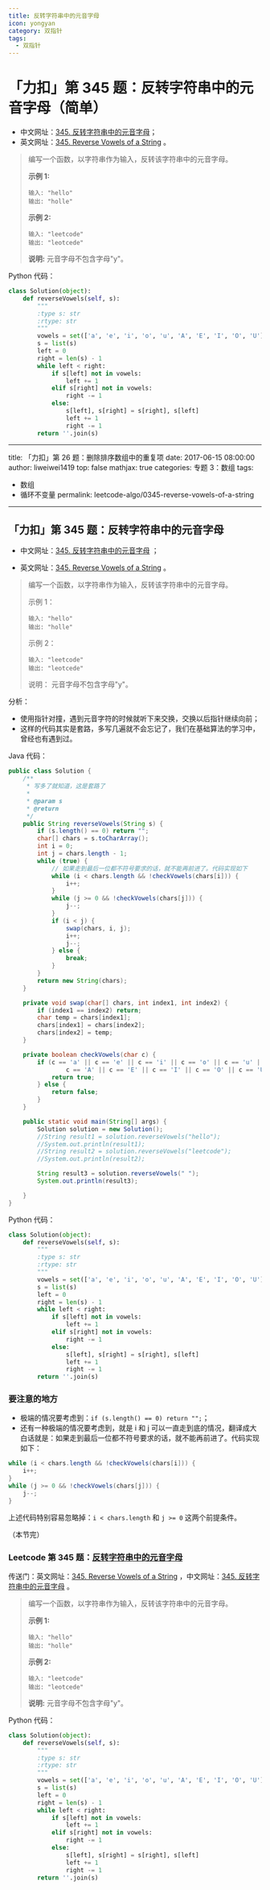 ```yaml
---
title: 反转字符串中的元音字母
icon: yongyan
category: 双指针
tags:
  - 双指针
---
```


# 「力扣」第 345 题：反转字符串中的元音字母（简单）

+ 中文网址：[345. 反转字符串中的元音字母](https://leetcode-cn.com/problems/reverse-vowels-of-a-string/description/)；
+ 英文网址：[345. Reverse Vowels of a String](https://leetcode.com/problems/reverse-vowels-of-a-string/description/) 。

> 编写一个函数，以字符串作为输入，反转该字符串中的元音字母。
>
> **示例 1:**
>
> ```
> 输入: "hello"
> 输出: "holle"
> ```
>
> **示例 2:**
>
> ```
> 输入: "leetcode"
> 输出: "leotcede"
> ```
>
> **说明:**
> 元音字母不包含字母"y"。

Python 代码：

```python
class Solution(object):
    def reverseVowels(self, s):
        """
        :type s: str
        :rtype: str
        """
        vowels = set(['a', 'e', 'i', 'o', 'u', 'A', 'E', 'I', 'O', 'U'])
        s = list(s)
        left = 0
        right = len(s) - 1
        while left < right:
            if s[left] not in vowels:
                left += 1
            elif s[right] not in vowels:
                right -= 1
            else:
                s[left], s[right] = s[right], s[left]
                left += 1
                right -= 1
        return ''.join(s)
```





---
title: 「力扣」第 26 题：删除排序数组中的重复项
date: 2017-06-15 08:00:00
author: liweiwei1419
top: false
mathjax: true
categories: 专题 3：数组
tags:
  - 数组
  - 循环不变量
permalink: leetcode-algo/0345-reverse-vowels-of-a-string
---

## 「力扣」第 345 题：反转字符串中的元音字母

+ 中文网址：[345. 反转字符串中的元音字母](https://leetcode-cn.com/problems/reverse-vowels-of-a-string/description/) ；

+ 英文网址：[345. Reverse Vowels of a String](https://leetcode.com/problems/reverse-vowels-of-a-string/description/) 。

> 编写一个函数，以字符串作为输入，反转该字符串中的元音字母。
>
> 示例 1：
>
> ```
> 输入: "hello"
> 输出: "holle"
> ```
>
>
> 示例 2：
>
> ```
> 输入: "leetcode"
> 输出: "leotcede"
> ```
>
> 说明：
> 元音字母不包含字母"y"。

分析：

- 使用指针对撞，遇到元音字符的时候就听下来交换，交换以后指针继续向前；
- 这样的代码其实是套路，多写几遍就不会忘记了，我们在基础算法的学习中，曾经也有遇到过。

Java 代码：

```java
public class Solution {
    /**
     * 写多了就知道，这是套路了
     *
     * @param s
     * @return
     */
    public String reverseVowels(String s) {
        if (s.length() == 0) return "";
        char[] chars = s.toCharArray();
        int i = 0;
        int j = chars.length - 1;
        while (true) {
            // 如果走到最后一位都不符号要求的话，就不能再前进了。代码实现如下
            while (i < chars.length && !checkVowels(chars[i])) {
                i++;
            }
            while (j >= 0 && !checkVowels(chars[j])) {
                j--;
            }
            if (i < j) {
                swap(chars, i, j);
                i++;
                j--;
            } else {
                break;
            }
        }
        return new String(chars);
    }

    private void swap(char[] chars, int index1, int index2) {
        if (index1 == index2) return;
        char temp = chars[index1];
        chars[index1] = chars[index2];
        chars[index2] = temp;
    }

    private boolean checkVowels(char c) {
        if (c == 'a' || c == 'e' || c == 'i' || c == 'o' || c == 'u' ||
                c == 'A' || c == 'E' || c == 'I' || c == 'O' || c == 'U'   ) {
            return true;
        } else {
            return false;
        }
    }

    public static void main(String[] args) {
        Solution solution = new Solution();
        //String result1 = solution.reverseVowels("hello");
        //System.out.println(result1);
        //String result2 = solution.reverseVowels("leetcode");
        //System.out.println(result2);

        String result3 = solution.reverseVowels(" ");
        System.out.println(result3);

    }
}
```

Python 代码：

```python
class Solution(object):
    def reverseVowels(self, s):
        """
        :type s: str
        :rtype: str
        """
        vowels = set(['a', 'e', 'i', 'o', 'u', 'A', 'E', 'I', 'O', 'U'])
        s = list(s)
        left = 0
        right = len(s) - 1
        while left < right:
            if s[left] not in vowels:
                left += 1
            elif s[right] not in vowels:
                right -= 1
            else:
                s[left], s[right] = s[right], s[left]
                left += 1
                right -= 1
        return ''.join(s)
```

### 要注意的地方

- 极端的情况要考虑到：`if (s.length() == 0) return "";`；
- 还有一种极端的情况要考虑到，就是 i 和 j 可以一直走到底的情况，翻译成大白话就是：如果走到最后一位都不符号要求的话，就不能再前进了。代码实现如下：

```java
while (i < chars.length && !checkVowels(chars[i])) {
    i++;
}
while (j >= 0 && !checkVowels(chars[j])) {
    j--;
}
```

上述代码特别容易忽略掉：`i < chars.length` 和 `j >= 0` 这两个前提条件。

（本节完）

### Leetcode 第 345 题：[反转字符串中的元音字母](https://leetcode-cn.com/problems/reverse-vowels-of-a-string)

传送门：英文网址：[345. Reverse Vowels of a String](https://leetcode.com/problems/reverse-vowels-of-a-string/description/) ，中文网址：[345. 反转字符串中的元音字母](https://leetcode-cn.com/problems/reverse-vowels-of-a-string/description/) 。

> 编写一个函数，以字符串作为输入，反转该字符串中的元音字母。
>
> **示例 1:**
>
> ```
> 输入: "hello"
> 输出: "holle"
> ```
>
> **示例 2:**
>
> ```
> 输入: "leetcode"
> 输出: "leotcede"
> ```
>
> **说明:**
> 元音字母不包含字母"y"。

Python 代码：

```python
class Solution(object):
    def reverseVowels(self, s):
        """
        :type s: str
        :rtype: str
        """
        vowels = set(['a', 'e', 'i', 'o', 'u', 'A', 'E', 'I', 'O', 'U'])
        s = list(s)
        left = 0
        right = len(s) - 1
        while left < right:
            if s[left] not in vowels:
                left += 1
            elif s[right] not in vowels:
                right -= 1
            else:
                s[left], s[right] = s[right], s[left]
                left += 1
                right -= 1
        return ''.join(s)
```

### 
